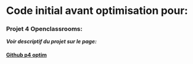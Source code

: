 
# Code initial avant optimisation pour:

### Projet 4 Openclassrooms:

***Voir descriptif du projet sur le page:***

#### [Github p4 optim](https://github.com/Sandrine-a/sandrinealphonse_p4_initial)